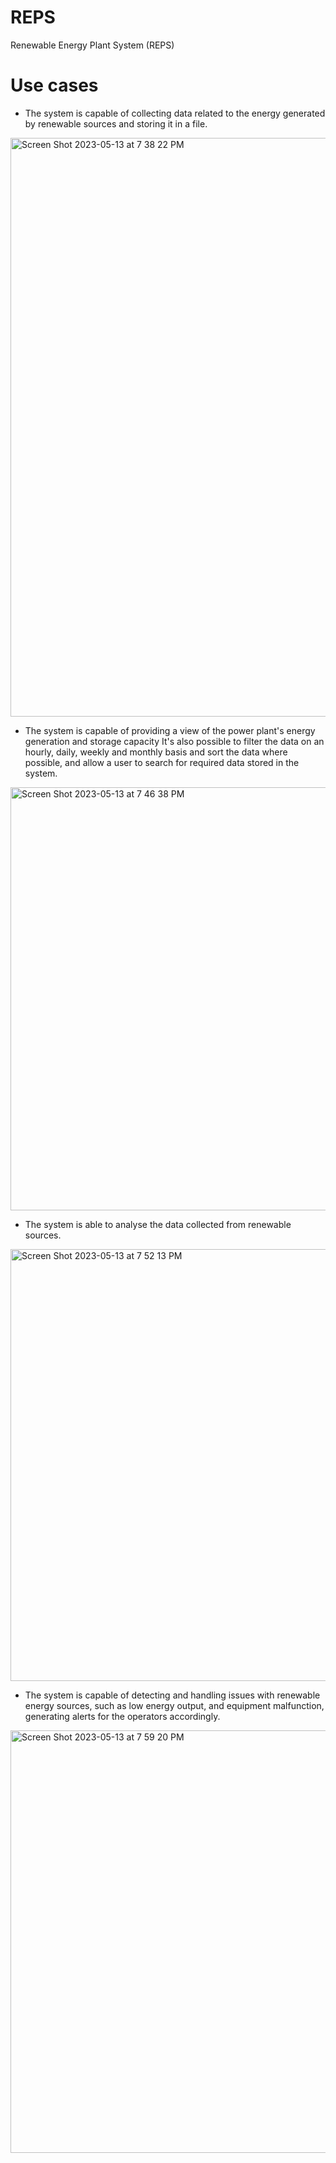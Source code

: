 # REPS
  Renewable Energy Plant System (REPS) 
# Use cases
- The system is capable of collecting data related to the energy generated by renewable sources and storing it in a file. 
<img width="926" alt="Screen Shot 2023-05-13 at 7 38 22 PM" src="https://github.com/Pois0nous/REPS/assets/113895096/a919b8d6-8bd9-4884-8a44-bb617d733a5f">



- The system is capable of providing a view of the power plant's energy generation and storage capacity It's also possible to filter the data on an hourly, daily, weekly and monthly basis and sort the data where possible, and allow a user to search for required data stored in the system.

<img width="677" alt="Screen Shot 2023-05-13 at 7 46 38 PM" src="https://github.com/Pois0nous/REPS/assets/113895096/f1937380-c2f5-43e1-b77d-58298a67cd83">


- The system is able to analyse the data collected from renewable sources. 

<img width="691" alt="Screen Shot 2023-05-13 at 7 52 13 PM" src="https://github.com/Pois0nous/REPS/assets/113895096/d1fb6ea7-d7fe-449d-970f-aa7d05857651">


- The system is capable of detecting and handling issues with renewable energy sources, such as low energy output, and equipment malfunction, generating alerts for the
operators accordingly.

<img width="676" alt="Screen Shot 2023-05-13 at 7 59 20 PM" src="https://github.com/Pois0nous/REPS/assets/113895096/2184d487-2407-4fbb-8341-f5bec9095227">
